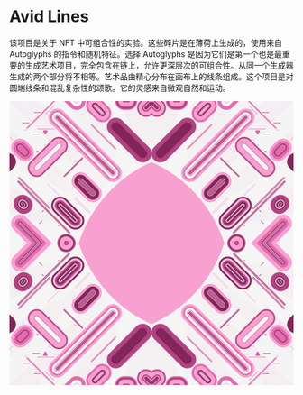# Avid Lines

该项目是关于 NFT 中可组合性的实验。这些碎片是在薄荷上生成的，使用来自 Autoglyphs 的指令和随机特征。选择 Autoglyphs 是因为它们是第一个也是最重要的生成艺术项目，完全包含在链上，允许更深层次的可组合性。从同一个生成器生成的两个部分将不相等。艺术品由精心分布在画布上的线条组成。这个项目是对圆端线条和混乱复杂性的颂歌。它的灵感来自微观自然和运动。

![nft](unnamed.png)
